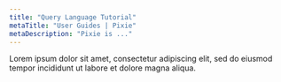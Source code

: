 ```yaml
---
title: "Query Language Tutorial"
metaTitle: "User Guides | Pixie"
metaDescription: "Pixie is ..."
---
```


Lorem ipsum dolor sit amet, consectetur adipiscing elit, sed do eiusmod tempor incididunt ut labore et dolore magna aliqua.
